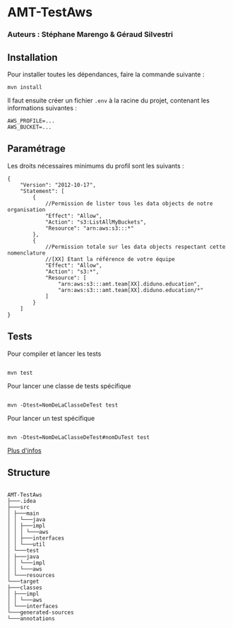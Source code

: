 # AMT-TestAws

### Auteurs : Stéphane Marengo & Géraud Silvestri

## Installation

Pour installer toutes les dépendances, faire la commande suivante :

```
mvn install
```

Il faut ensuite créer un fichier `.env` à la racine du projet, contenant les informations suivantes :

```
AWS_PROFILE=...
AWS_BUCKET=...
```

## Paramétrage

Les droits nécessaires minimums du profil sont les suivants :

```
{
    "Version": "2012-10-17",
    "Statement": [
        {
            //Permission de lister tous les data objects de notre organisation
            "Effect": "Allow",
            "Action": "s3:ListAllMyBuckets",
            "Resource": "arn:aws:s3:::*"
        },
        {   
            //Permission totale sur les data objects respectant cette nomenclature
            //[XX] Etant la référence de votre équipe
            "Effect": "Allow",
            "Action": "s3:*",
            "Resource": [
                "arn:aws:s3:::amt.team[XX].diduno.education",
                "arn:aws:s3:::amt.team[XX].diduno.education/*"
            ]
        }
    ]
}

```

## Tests

Pour compiler et lancer les tests

```

mvn test

```

Pour lancer une classe de tests spécifique

```

mvn -Dtest=NomDeLaClasseDeTest test

```

Pour lancer un test spécifique

```

mvn -Dtest=NomDeLaClasseDeTest#nomDuTest test

```

[Plus d'infos](https://maven.apache.org/surefire/maven-surefire-plugin/examples/single-test.html)

## Structure

```

AMT-TestAws
├───.idea
├───src
│ ├───main
│ │ └───java
│ │ ├───impl
│ │ │ └───aws
│ │ ├───interfaces
│ │ └───util
│ └───test
│ ├───java
│ │ └───impl
│ │ └───aws
│ └───resources
└───target
├───classes
│ ├───impl
│ │ └───aws
│ └───interfaces
└───generated-sources
└───annotations

```